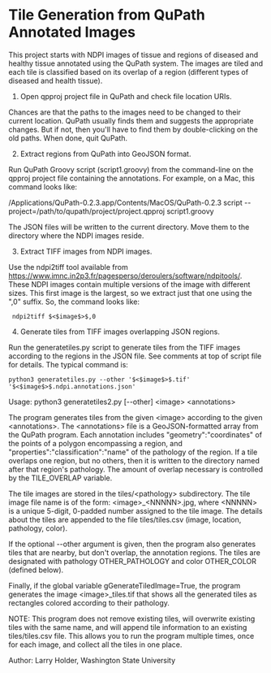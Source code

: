 # Tile Generation from QuPath Annotated Images

This project starts with NDPI images of tissue and regions of diseased and
healthy tissue annotated using the QuPath system. The images are tiled and
each tile is classified based on its overlap of a region (different types
of diseased and health tissue).

1. Open qpproj project file in QuPath and check file location URIs.

Chances are that the paths to the images need to be changed to their current
location. QuPath usually finds them and suggests the appropriate changes.
But if not, then you'll have to find them by double-clicking on the old paths.
When done, quit QuPath.

2. Extract regions from QuPath into GeoJSON format.

Run QuPath Groovy script (script1.groovy) from the command-line on the
qpproj project file containing the annotations. For example, on a Mac,
this command looks like:

/Applications/QuPath-0.2.3.app/Contents/MacOS/QuPath-0.2.3 script --project=/path/to/qupath/project/project.qpproj script1.groovy

The JSON files will be written to the current directory. Move them to the
directory where the NDPI images reside.

3. Extract TIFF images from NDPI images.

Use the ndpi2tiff tool available from
https://www.imnc.in2p3.fr/pagesperso/deroulers/software/ndpitools/. These NDPI
images contain multiple versions of the image with different sizes. This first
image is the largest, so we extract just that one using the ",0" suffix. So,
the command looks like:

	 ndpi2tiff $<$image$>$,0

4. Generate tiles from TIFF images overlapping JSON regions.

Run the generatetiles.py script to generate tiles from the TIFF images
according to the regions in the JSON file. See comments at top of script file
for details. The typical command is:

	python3 generatetiles.py --other '$<$image$>$.tif' '$<$image$>$.ndpi.annotations.json'

Usage: python3 generatetiles2.py [--other] $<$image$>$ $<$annotations$>$

The program generates tiles from the given $<$image$>$ according to the given
$<$annotations$>$. The $<$annotations$>$ file is a GeoJSON-formatted array from
the QuPath program. Each annotation includes "geometry":"coordinates" of the
points of a polygon encompassing a region, and "properties":"classification":"name"
of the pathology of the region. If a tile overlaps one region, but no others,
then it is written to the directory named after that region's pathology. The amount
of overlap necessary is controlled by the TILE\_OVERLAP variable.

The tile images are stored in the tiles/$<$pathology$>$ subdirectory. The tile image
file name is of the form: $<$image$>$\_$<$NNNNN$>$.jpg, where $<$NNNNN$>$ is a unique 5-digit,
0-padded number assigned to the tile image. The details about the tiles are
appended to the file tiles/tiles.csv (image, location, pathology, color).

If the optional --other argument is given, then the program also generates tiles
that are nearby, but don't overlap, the annotation regions. The tiles are designated
with pathology OTHER\_PATHOLOGY and color OTHER\_COLOR (defined below).

Finally, if the global variable gGenerateTiledImage=True, the program generates
the image $<$image$>$\_tiles.tif that shows all the generated tiles as rectangles
colored according to their pathology.

NOTE: This program does not remove existing tiles, will overwrite
existing tiles with the same name, and will append tile information to
an existing tiles/tiles.csv file. This allows you to run the program
multiple times, once for each image, and collect all the tiles in one place.

Author: Larry Holder, Washington State University


